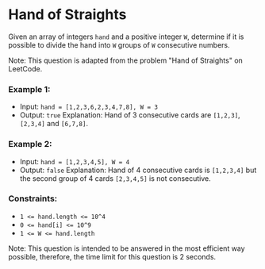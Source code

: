 # Hand of Straights 

Given an array of integers `hand` and a positive integer `W`, determine if it is possible to divide the hand into `W` groups of `W` consecutive numbers.

Note: This question is adapted from the problem "Hand of Straights" on LeetCode.


### Example 1:
- Input: `hand = [1,2,3,6,2,3,4,7,8], W = 3`
- Output: `true`
Explanation: Hand of 3 consecutive cards are `[1,2,3]`,`[2,3,4]` and `[6,7,8]`.

### Example 2:
- Input: `hand = [1,2,3,4,5], W = 4`
- Output: `false`
Explanation: Hand of 4 consecutive cards is `[1,2,3,4]` but the second group of 4 cards `[2,3,4,5]` is not consecutive.

### Constraints:
- `1 <= hand.length <= 10^4`
- `0 <= hand[i] <= 10^9`
- `1 <= W <= hand.length`

Note: This question is intended to be answered in the most efficient way possible, therefore, the time limit for this question is 2 seconds.